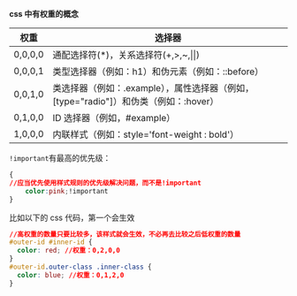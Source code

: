 **css 中有权重的概念**

| 权重    | 选择器                                                                               |
| ------- | ------------------------------------------------------------------------------------ |
| 0,0,0,0 | 通配选择符(\*)，关系选择符(+,>,~,\|\|)                                               |
| 0,0,0,1 | 类型选择器（例如：h1）和伪元素（例如：::before）                                     |
| 0,0,1,0 | 类选择器（例如：.example），属性选择器（例如，[type="radio"]）和伪类（例如：:hover） |
| 0,1,0,0 | ID 选择器（例如，#example）                                                          |
| 1,0,0,0 | 内联样式（例如：style='font-weight : bold'）                                         |

`!important`有最高的优先级：

```css
{
//应当优先使用样式规则的优先级解决问题，而不是!important
	color:pink;!important
}
```

比如以下的 css 代码，第一个会生效

```css
//高权重的数量只要比较多，该样式就会生效，不必再去比较之后低权重的数量
#outer-id #inner-id {
  color: red; //权重：0,2,0,0
}
#outer-id.outer-class .inner-class {
  color: blue; //权重：0,1,2,0
}
```
